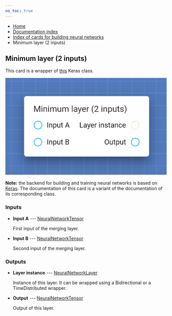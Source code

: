 ```yaml
---
no_toc: true
---
```


<ul class="breadcrumb">
    <li><a href="">Home</a></li>
    <li><a href="documentation">Documentation index</a></li>
    <li><a href="neural_network_cards/">Index of cards for building neural networks</a></li>
    <li>Minimum layer (2 inputs)</li>
</ul>

## Minimum layer (2 inputs)

This card is a wrapper of [this](https://keras.io/api/layers/merging_layers/minimum/) Keras class.

!["Minimum layer (2 inputs)" card](assets/img/neural_network_cards/mergeLayer2_Minimum.png)

**Note:** the backend for building and training neural networks is based on [Keras](https://keras.io/). The documentation of this card is a variant of the documentation of its corresponding class.


### Inputs


* **Input A** --- [NeuralNetworkTensor](types/NeuralNetworkTensor)

  First input of the merging layer.

* **Input B** --- [NeuralNetworkTensor](types/NeuralNetworkTensor)

  Second input of the merging layer.





### Outputs


* **Layer instance** --- [NeuralNetworkLayer](types/NeuralNetworkLayer)

  Instance of this layer. It can be wrapped using a Bidirectional or a TimeDistributed wrapper.

* **Output** --- [NeuralNetworkTensor](types/NeuralNetworkTensor)

  Output of this layer.




